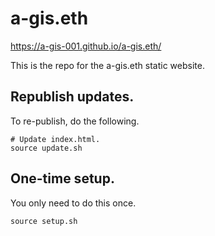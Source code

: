 # a-gis.eth

https://a-gis-001.github.io/a-gis.eth/

This is the repo for the a-gis.eth static website.

## Republish updates.

To re-publish, do the following.

```
# Update index.html.
source update.sh
```

## One-time setup.

You only need to do this once.

```
source setup.sh
```


